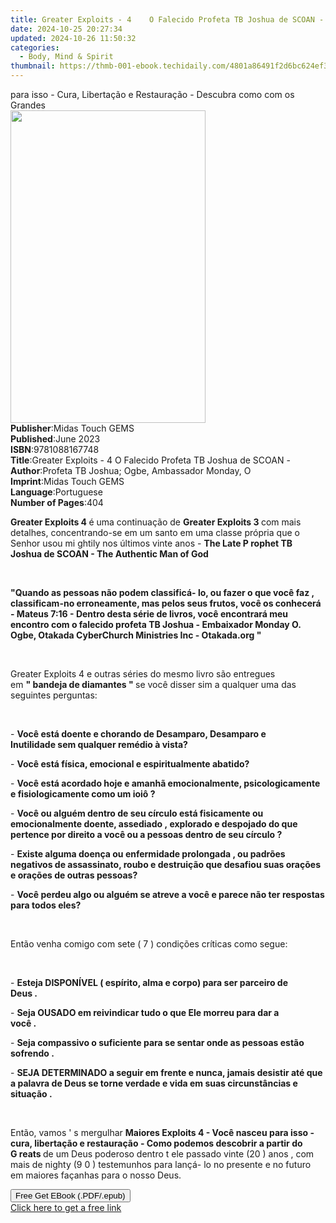 ```yaml
---
title: Greater Exploits - 4    O Falecido Profeta TB Joshua de SCOAN - (3rd ed.) | Free Book
date: 2024-10-25 20:27:34
updated: 2024-10-26 11:50:32
categories:
  - Body, Mind & Spirit
thumbnail: https://thmb-001-ebook.techidaily.com/4801a86491f2d6bc624ef314d8b82680b6effc6d902188bf91f527e9357c4fef.jpg
---
```

<main id="book-container">
  <div class="flex flex-col">
    <div class="book-brief flex-1 py-6 px-4 sm:p-6 md:py-10 md:px-8">
      <!-- brief-->
      <div class="book-brief-main">
        para isso - Cura, Libertação e Restauração - Descubra como com os
        Grandes
      </div>
    </div>
    <div
      class="book-meta-info flex-1 grid gap-4 col-start-1 col-end-3 row-start-1 sm:mb-6 sm:grid-cols-4 lg:gap-6 lg:col-start-2 lg:row-end-6 lg:row-span-6 lg:mb-0"
    >
      <div
        class="book-meta-info-left place-content-center mt-4 p-4 text-sm leading-6 col-start-2 col-span-2 dark:text-slate-400"
      >
        <img
          class="w-full h-500 object-cover rounded-lg sm:h-255 sm:col-span-2 lg:col-span-full"
          src="https://img-001-ebook.techidaily.com/71f04854a5e20ea409b962702cbd31de2a6e4a019be8e010b7973b0dc7adfe3e.jpg"
          alt=""
          width="312"
          height="500"
        />
      </div>
      <div
        class="book-meta-info-right mt-2 col-start-1 row-start-2 col-span-3 self-center"
      >
        <!-- meta data  -->
        <div class="flex flex-col px-4 md:px-8">
          <div class="flex-1">
            <strong>Publisher</strong>:<span class="px-2"
              >Midas Touch GEMS</span
            >
          </div>
          <div class="flex-1">
            <strong>Published</strong>:<span class="px-2">June 2023</span>
          </div>
          <div class="flex-1">
            <strong>ISBN</strong>:<span class="px-2">9781088167748</span>
          </div>
          <div class="flex-1">
            <strong>Title</strong>:<span class="px-2"
              >Greater Exploits - 4 O Falecido Profeta TB Joshua de SCOAN
              -</span
            >
          </div>
          <div class="flex-1">
            <strong>Author</strong>:<span class="px-2"
              >Profeta TB Joshua; Ogbe, Ambassador Monday, O</span
            >
          </div>
          <div class="flex-1">
            <strong>Imprint</strong>:<span class="px-2">Midas Touch GEMS</span>
          </div>
          <div class="flex-1">
            <strong>Language</strong>:<span class="px-2">Portuguese</span>
          </div>
          <div class="flex-1">
            <strong>Number of Pages</strong>:<span class="px-2">404</span>
          </div>
        </div>
      </div>
    </div>
    <div class="book-description flex-1 py-6 px-4 sm:p-6 md:py-10 md:px-8">
      <div class="book-description-main">
        <div accordion-content="" id="description">
          <p>
            <strong>Greater Exploits&nbsp;4&nbsp;</strong>é uma continuação
            de&nbsp;<strong>Greater Exploits&nbsp;3&nbsp;</strong>com&nbsp;mais
            detalhes, concentrando-se em&nbsp;um santo em uma classe própria
            que&nbsp;o Senhor usou mi&nbsp;ghtily nos últimos vinte
            anos&nbsp;-&nbsp;<strong
              >The Late P&nbsp;rophet TB Joshua de SCOAN - The Authentic Man of
              God</strong
            >
          </p>
          <p><strong>&nbsp;</strong></p>
          <p>
            <strong
              >"Quando as pessoas não podem classificá-&nbsp;lo, ou fazer o que
              você faz&nbsp;, classificam-no erroneamente, mas pelos seus
              frutos, você os conhecerá - Mateus 7:16 - Dentro desta série de
              livros, você encontrará meu encontro com o
              falecido&nbsp;profeta&nbsp;TB Joshua - Embaixador Monday O. Ogbe,
              Otakada Cyber​​Church Ministries&nbsp;Inc&nbsp;- Otakada.org
              "</strong
            >
          </p>
          <p>&nbsp;</p>
          <p>
            Greater Exploits 4&nbsp;e outras séries do mesmo livro
            são&nbsp;entregues em&nbsp;<strong
              >"&nbsp;bandeja de&nbsp;diamantes&nbsp;"&nbsp;</strong
            >se você disser sim a qualquer uma das seguintes perguntas:
          </p>
          <p>&nbsp;</p>
          <p>
            -&nbsp;<strong
              >Você está doente e chorando de Desamparo, Desamparo&nbsp;e
              Inutilidade&nbsp;sem qualquer remédio à vista?</strong
            >&nbsp;&nbsp;&nbsp;&nbsp;&nbsp;&nbsp;&nbsp;&nbsp;&nbsp;
          </p>
          <p>
            -&nbsp;<strong
              >Você está física, emocional e espiritualmente abatido?</strong
            >&nbsp;&nbsp;&nbsp;&nbsp;&nbsp;&nbsp;&nbsp;&nbsp;&nbsp;
          </p>
          <p>
            -&nbsp;<strong
              >Você está acordado hoje e amanhã emocionalmente, psicologicamente
              e fisiologicamente&nbsp;como um ioiô&nbsp;?</strong
            >&nbsp;&nbsp;&nbsp;&nbsp;&nbsp;&nbsp;&nbsp;&nbsp;&nbsp;
          </p>
          <p>
            -&nbsp;<strong
              >Você&nbsp;ou alguém dentro de seu&nbsp;círculo
              está&nbsp;fisicamente&nbsp;ou emocionalmente doente,
              assediado&nbsp;,&nbsp;explorado e&nbsp;despojado&nbsp;do que
              pertence por direito a você ou a pessoas dentro de seu
              círculo&nbsp;?</strong
            >&nbsp;&nbsp;&nbsp;&nbsp;&nbsp;&nbsp;&nbsp;&nbsp;&nbsp;
          </p>
          <p>
            -&nbsp;<strong
              >Existe alguma doença ou enfermidade prolongada&nbsp;, ou padrões
              negativos de assassinato, roubo
              e&nbsp;destruição&nbsp;que&nbsp;desafiou suas orações e orações de
              outras pessoas?</strong
            >&nbsp;&nbsp;&nbsp;&nbsp;&nbsp;&nbsp;&nbsp;&nbsp;&nbsp;
          </p>
          <p>
            -&nbsp;<strong
              >Você perdeu algo ou alguém se atreve a você e parece não ter
              respostas para todos eles?</strong
            >&nbsp;&nbsp;&nbsp;&nbsp;&nbsp;&nbsp;&nbsp;&nbsp;&nbsp;
          </p>
          <p>&nbsp;</p>
          <p>
            Então venha comigo com&nbsp;sete
            (&nbsp;7&nbsp;)&nbsp;condições&nbsp;críticas&nbsp;como segue:
          </p>
          <p>&nbsp;</p>
          <p>
            -&nbsp;<strong
              >Esteja&nbsp;DISPONÍVEL&nbsp;(&nbsp;espírito, alma e corpo) para
              ser parceiro de Deus&nbsp;.</strong
            >&nbsp;&nbsp;&nbsp;&nbsp;&nbsp;&nbsp;&nbsp;&nbsp;&nbsp;
          </p>
          <p>
            -&nbsp;<strong
              >Seja&nbsp;OUSADO&nbsp;em&nbsp;reivindicar tudo o que Ele morreu
              para dar a você&nbsp;.</strong
            >&nbsp;&nbsp;&nbsp;&nbsp;&nbsp;&nbsp;&nbsp;&nbsp;&nbsp;
          </p>
          <p>
            -&nbsp;<strong
              >Seja&nbsp;compassivo o suficiente para&nbsp;se sentar onde as
              pessoas estão sofrendo&nbsp;.</strong
            >&nbsp;&nbsp;&nbsp;&nbsp;&nbsp;&nbsp;&nbsp;&nbsp;&nbsp;
          </p>
          <p>
            -&nbsp;<strong
              >SEJA&nbsp;DETERMINADO&nbsp;a seguir em frente e nunca, jamais
              desistir até que a palavra de Deus se torne verdade e vida em suas
              circunstâncias e situação&nbsp;.</strong
            >&nbsp;&nbsp;&nbsp;&nbsp;&nbsp;&nbsp;&nbsp;&nbsp;&nbsp;
          </p>
          <p><br /></p>
          <p>
            Então, vamos&nbsp;'&nbsp;s mergulhar&nbsp;<strong
              >Maiores Exploits&nbsp;4&nbsp;- Você nasceu para isso - cura,
              libertação e restauração - Como&nbsp;podemos descobrir a partir do
              G&nbsp;reats&nbsp;</strong
            >de um Deus poderoso dentro t&nbsp;ele passado vinte (20&nbsp;)
            anos&nbsp;, com mais de nighty (9&nbsp;0&nbsp;) testemunhos
            para&nbsp;lançá-&nbsp;lo&nbsp;no presente e no&nbsp;futuro em
            maiores façanhas para o nosso Deus.
          </p>
        </div>
        <div class="accordion-fader"></div>
      </div>
    </div>
    <div class="book-excerpts flex-1 py-6 px-4 sm:p-6 md:py-10 md:px-8"></div>
    <div
      class="book-about-author flex-1 py-6 px-4 sm:p-6 md:py-10 md:px-8"
    ></div>
    <div class="book-free-get flex-1 py-6 px-4 sm:p-6 md:py-10 md:px-8">
      <button
        id="btn-free-get"
        class="bg-blue-500 hover:bg-blue-700 text-white font-bold py-2 px-4 rounded"
      >
        Free Get EBook (.PDF/.epub)
      </button>
      <div id="countdown-display" class="px-2 text-lg mt-2"></div>
      <a
        id="free-link"
        class="hidden bg-blue-500 hover:bg-blue-700 text-white font-bold py-2 px-4 rounded"
        href="https://www.ebooks.com/en-us/book/210864929/greater-exploits-4-o-falecido-profeta-tb-joshua-de-scoan/profeta-tb-joshua/"
        target="_blank"
        >Click here to get a free link</a
      >
    </div>
    <script>
      let countdownTime = 0;
      let countdownInterval = null;
      document
        .getElementById('btn-free-get')
        .addEventListener('click', startCountdown);
      function startCountdown() {
        countdownTime = new Date().getTime() + 60000 * 3;
        countdownInterval = setInterval(updateCountdown, 1000);
        document.getElementById('btn-free-get').disabled = true;
        document
          .getElementById('btn-free-get')
          .classList.add('bg-gray-500', 'cursor-not-allowed');
      }
      function updateCountdown() {
        let currentTime = new Date().getTime();
        let timeLeft = countdownTime - currentTime;
        let secondsLeft = Math.floor(timeLeft / 1000);
        document.getElementById('countdown-display').innerHTML =
          `Remaining time: ${secondsLeft} seconds.`;
        if (secondsLeft <= 0) {
          clearInterval(countdownInterval);
          document.getElementById('btn-free-get').classList.add('hidden');
          document.getElementById('free-link').classList.remove('hidden');
          document.getElementById('countdown-display').innerHTML = '';
        }
      }
    </script>
  </div>
</main>

